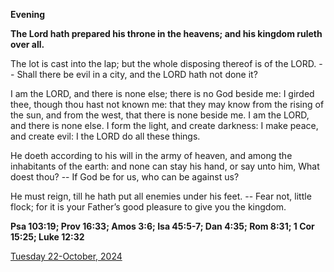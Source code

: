 **Evening**

**The Lord hath prepared his throne in the heavens; and his kingdom ruleth over all.**
 
The lot is cast into the lap; but the whole disposing thereof is of the LORD. -- Shall there be evil in a city, and the LORD hath not done it?
 
I am the LORD, and there is none else; there is no God beside me: I girded thee, though thou hast not known me: that they may know from the rising of the sun, and from the west, that there is none beside me. I am the LORD, and there is none else. I form the light, and create darkness: I make peace, and create evil: I the LORD do all these things.
 
He doeth according to his will in the army of heaven, and among the inhabitants of the earth: and none can stay his hand, or say unto him, What doest thou? -- If God be for us, who can be against us?
 
He must reign, till he hath put all enemies under his feet. -- Fear not, little flock; for it is your Father’s good pleasure to give you the kingdom.  

**Psa 103:19; Prov 16:33; Amos 3:6; Isa 45:5-7; Dan 4:35; Rom 8:31; 1 Cor 15:25; Luke 12:32**

[Tuesday 22-October, 2024](https://t.me/daily_light)
